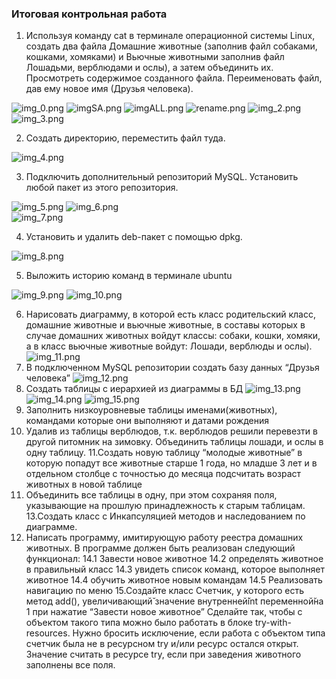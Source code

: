 ### Итоговая контрольная работа

1. Используя команду cat в терминале операционной системы Linux, создать
   два файла Домашние животные (заполнив файл собаками, кошками,
   хомяками) и Вьючные животными заполнив файл Лошадьми, верблюдами и
   ослы), а затем объединить их. Просмотреть содержимое созданного файла.
   Переименовать файл, дав ему новое имя (Друзья человека).

![img_0.png](src/test/images/img_0.png)
![imgSA.png](src/test/images/imgSA.png)
![imgALL.png](src/test/images/imgALL.png)
![rename.png](src/test/images/rename.png)
![img_2.png](src/test/images/img_2.png)
![img_3.png](src/test/images/img_3.png)

2. Создать директорию, переместить файл туда.

![img_4.png](src/test/images/img_4.png)

3. Подключить дополнительный репозиторий MySQL. Установить любой пакет
   из этого репозитория.

![img_5.png](src/test/images/img_5.png)
![img_6.png](src/test/images/img_6.png)  
![img_7.png](src/test/images/img_7.png)

4. Установить и удалить deb-пакет с помощью dpkg.

![img_8.png](src/test/images/img_8.png)

5. Выложить историю команд в терминале ubuntu

![img_9.png](src/test/images/img_9.png)
![img_10.png](src/test/images/img_10.png)

6. Нарисовать диаграмму, в которой есть класс родительский класс, домашние
   животные и вьючные животные, в составы которых в случае домашних
   животных войдут классы: собаки, кошки, хомяки, а в класс вьючные животные
   войдут: Лошади, верблюды и ослы).
![img_11.png](src/test/images/img_11.png)
7. В подключенном MySQL репозитории создать базу данных “Друзья
   человека”
![img_12.png](src/test/images/img_12.png)
8. Создать таблицы с иерархией из диаграммы в БД
![img_13.png](src/test/images/img_13.png)
![img_14.png](src/test/images/img_14.png)
![img_15.png](src/test/images/img_15.png)
9. Заполнить низкоуровневые таблицы именами(животных), командами
   которые они выполняют и датами рождения
10. Удалив из таблицы верблюдов, т.к. верблюдов решили перевезти в другой
    питомник на зимовку. Объединить таблицы лошади, и ослы в одну таблицу.
    11.Создать новую таблицу “молодые животные” в которую попадут все
    животные старше 1 года, но младше 3 лет и в отдельном столбце с точностью
    до месяца подсчитать возраст животных в новой таблице
12. Объединить все таблицы в одну, при этом сохраняя поля, указывающие на
    прошлую принадлежность к старым таблицам.
    13.Создать класс с Инкапсуляцией методов и наследованием по диаграмме.
14. Написать программу, имитирующую работу реестра домашних животных.
    В программе должен быть реализован следующий функционал:
    14.1 Завести новое животное
    14.2 определять животное в правильный класс
    14.3 увидеть список команд, которое выполняет животное
    14.4 обучить животное новым командам
    14.5 Реализовать навигацию по меню
    15.Создайте класс Счетчик, у которого есть метод add(), увеличивающий̆
    значение внутренней̆int переменной̆на 1 при нажатие “Завести новое
    животное” Сделайте так, чтобы с объектом такого типа можно было работать в
    блоке try-with-resources. Нужно бросить исключение, если работа с объектом
    типа счетчик была не в ресурсном try и/или ресурс остался открыт. Значение
    считать в ресурсе try, если при заведения животного заполнены все поля.